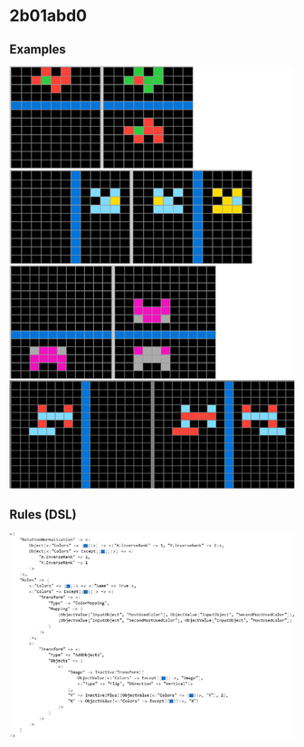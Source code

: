 # 2b01abd0

## Examples

![ARC examples for 2b01abd0](examples.png?raw=true)

## Rules (DSL)

![DSL rules for 2b01abd0](rules.png?raw=true)


